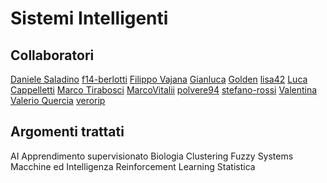
# Sistemi Intelligenti

## Collaboratori
[Daniele Saladino](https://github.com/Daniele94)
[f14-berlotti](https://github.com/f14-bertolotti)
[Filippo Vajana](https://github.com/FilippoVajana)
[Gianluca](https://github.com/gianluca2106)
[Golden](https://github.com/GoldenMat)
[lisa42](https://github.com/lisa42)
[Luca Cappelletti](https://github.com/LucaCappelletti94)
[Marco Tirabosci](https://github.com/ChromaticIsobar)
[MarcoVitalii](https://github.com/MarcoVitalii)
[polvere94](https://github.com/polvere94)
[stefano-rossi](https://github.com/stefano-rossi)
[Valentina](https://github.com/94tinat)
[Valerio Quercia](https://github.com/AlessioQuercia)
[verorip](https://github.com/verorip)

## Argomenti trattati
AI
Apprendimento supervisionato
Biologia
Clustering
Fuzzy Systems
Macchine ed Intelligenza
Reinforcement Learning
Statistica

